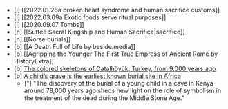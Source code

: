 
* [l] [[2022.01.26a broken heart syndrome and human sacrifice customs]]
* [l] [[2022.03.09a Exotic foods serve ritual purposes]]
* [l] [[2020.09.07 Tombs]]
* [n] [[Suttee Sacral Kingship and Human Sacrifice|sacrifice]]
* [n] [[Norse burials]]
* [b] [[A Death Full of Life by beside.media]]
* [b] [[Agrippina the Younger The First True Empress of Ancient Rome by HistoryExtra]]
* [b] [The colored skeletons of Çatalhöyük, Turkey, from 9,000 years ago](https://www.sciencedaily.com/releases/2022/03/220318110255.htm) 
* [b] [A child’s grave is the earliest known burial site in Africa](https://www.nature.com/articles/d41586-021-00805-6)
	* ["] "The discovery of the burial of a young child in a cave in Kenya around 78,000 years ago sheds new light on the role of symbolism in the treatment of the dead during the Middle Stone Age."  
